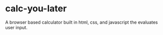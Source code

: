 # calc-you-later

A browser based calculator built in html, css, and javascript the evaluates user input.